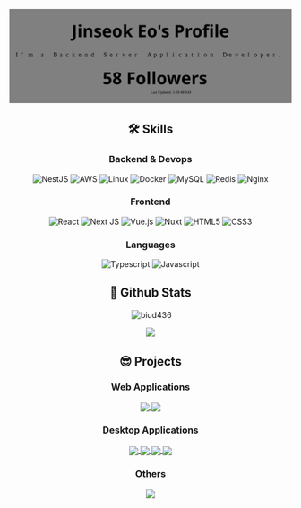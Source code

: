 <div align="center">
  
<p align="center"><img src="./profile.svg"></p>

## 🛠 Skills

### Backend & Devops

![NestJS](https://img.shields.io/badge/nestjs-%23E0234E.svg?style=for-the-badge&logo=nestjs&logoColor=white)
![AWS](https://img.shields.io/badge/AWS-%23FF9900.svg?style=for-the-badge&logo=amazon-aws&logoColor=white)
![Linux](https://img.shields.io/badge/Linux-FCC624?style=for-the-badge&logo=linux&logoColor=black)
![Docker](https://img.shields.io/badge/Docker-2CA5E0?style=for-the-badge&logo=docker&logoColor=white)
![MySQL](https://img.shields.io/badge/MySQL-005C84?style=for-the-badge&logo=mysql&logoColor=white)
![Redis](https://img.shields.io/badge/redis-%23DD0031.svg?&style=for-the-badge&logo=redis&logoColor=white)
![Nginx](https://img.shields.io/badge/Nginx-009639?style=for-the-badge&logo=nginx&logoColor=white)

### Frontend
![React](https://img.shields.io/badge/React-20232A?style=for-the-badge&logo=react&logoColor=61DAFB)
![Next JS](https://img.shields.io/badge/Next-black?style=for-the-badge&logo=next.js&logoColor=white)
![Vue.js](https://img.shields.io/badge/vuejs-%2335495e.svg?style=for-the-badge&logo=vuedotjs&logoColor=%234FC08D)
![Nuxt](https://img.shields.io/badge/nuxt.js-00C58E?style=for-the-badge&logo=nuxtdotjs&logoColor=white)
![HTML5](https://img.shields.io/badge/HTML5-E34F26?style=for-the-badge&logo=html5&logoColor=white)
![CSS3](https://img.shields.io/badge/CSS3-1572B6?style=for-the-badge&logo=css3&logoColor=white)

### Languages
![Typescript](https://img.shields.io/badge/TypeScript-007ACC?style=for-the-badge&logo=typescript&logoColor=white)
![Javascript](https://img.shields.io/badge/JavaScript-323330?style=for-the-badge&logo=javascript&logoColor=F7DF1E)

## 🧳 Github Stats

<p>&nbsp;<img align="center" src="https://github-readme-stats.vercel.app/api?username=biud436&show_icons=true&locale=en&theme=monokai&count_private=true" alt="biud436" /></p>

<p> <img src="https://github-profile-summary-cards.vercel.app/api/cards/profile-details?username=biud436&theme=monokai"> </p>

## 😎 Projects

### Web Applications

  <a href="https://github.com/biud436/blog-front">
    <img align="center" src="https://github-readme-stats.vercel.app/api/pin/?username=biud436&repo=blog-front&theme=monokai"/>
  </a>

  <a href="https://github.com/biud436/blog-api-server">
    <img align="center" src="https://github-readme-stats.vercel.app/api/pin/?username=biud436&repo=blog-api-server&theme=monokai"/>
  </a>

### Desktop Applications

  <a href="https://github.com/biud436/InitialEditor">
    <img align="center" src="https://github-readme-stats.vercel.app/api/pin/?username=biud436&repo=InitialEditor&theme=monokai"/>
  </a>
  
  <a href="https://github.com/biud436/Initial2D">
    <img align="center" src="https://github-readme-stats.vercel.app/api/pin/?username=biud436&repo=Initial2D&theme=monokai"/>
  </a>  
  
  <a href="https://github.com/biud436/MV-App-Builder">
    <img align="center" src="https://github-readme-stats.vercel.app/api/pin/?username=biud436&repo=MV-App-Builder&theme=monokai"/>
  </a>    
  
  <a href="https://github.com/biud436/vscode-rgss-script-compiler">
    <img align="center" src="https://github-readme-stats.vercel.app/api/pin/?username=biud436&repo=vscode-rgss-script-compiler&theme=monokai"/>
  </a>    
  
### Others
  
  <a href="https://github.com/biud436/MV">
    <img align="center" src="https://github-readme-stats.vercel.app/api/pin/?username=biud436&repo=MV&theme=monokai"/>
  </a>      

</div>
